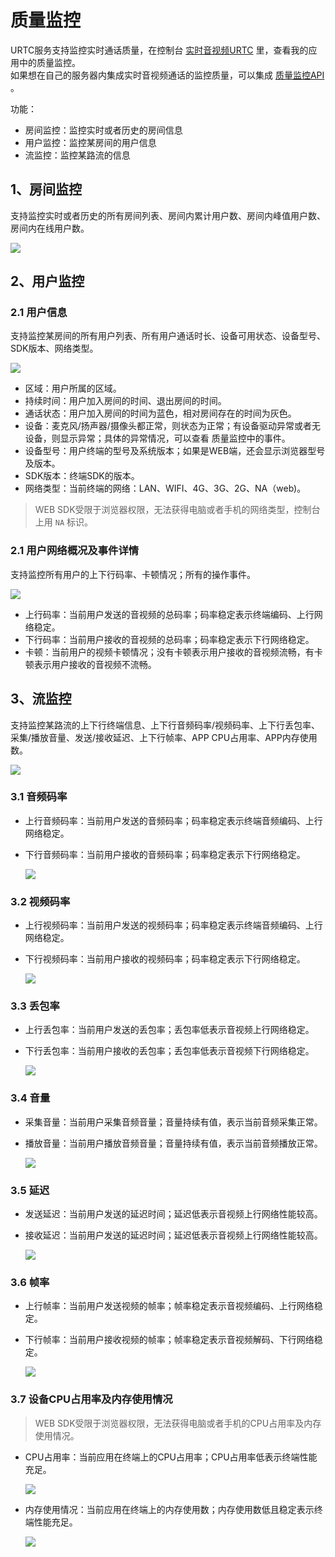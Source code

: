 # 质量监控

URTC服务支持监控实时通话质量，在控制台 [实时音视频URTC](https://console.ucloud.cn/urtc/manage) 里，查看我的应用中的质量监控。    
如果想在自己的服务器内集成实时音视频通话的监控质量，可以集成 [质量监控API](https://docs.ucloud.cn/api/urtc-api/overview) 。


功能：  
  - 房间监控：监控实时或者历史的房间信息
  - 用户监控：监控某房间的用户信息
  - 流监控：监控某路流的信息
  
## 1、房间监控

支持监控实时或者历史的所有房间列表、房间内累计用户数、房间内峰值用户数、房间内在线用户数。

  ![ ](/images/qualityImage/room3.png)
 
 
## 2、用户监控

### 2.1 用户信息

支持监控某房间的所有用户列表、所有用户通话时长、设备可用状态、设备型号、SDK版本、网络类型。    
  
  ![ ](/images/qualityImage/users3.png)


  - 区域：用户所属的区域。  
  - 持续时间：用户加入房间的时间、退出房间的时间。  
  - 通话状态：用户加入房间的时间为蓝色，相对房间存在的时间为灰色。  
  - 设备：麦克风/扬声器/摄像头都正常，则状态为正常；有设备驱动异常或者无设备，则显示异常；具体的异常情况，可以查看 质量监控中的事件。  
  - 设备型号：用户终端的型号及系统版本；如果是WEB端，还会显示浏览器型号及版本。  
  - SDK版本：终端SDK的版本。  
  - 网络类型：当前终端的网络：LAN、WIFI、4G、3G、2G、NA（web)。
  > WEB SDK受限于浏览器权限，无法获得电脑或者手机的网络类型，控制台上用 `NA` 标识。

### 2.1 用户网络概况及事件详情

支持监控所有用户的上下行码率、卡顿情况；所有的操作事件。  

  ![ ](/images/qualityImage/userquality3.png)
  
  - 上行码率：当前用户发送的音视频的总码率；码率稳定表示终端编码、上行网络稳定。
  - 下行码率：当前用户接收的音视频的总码率；码率稳定表示下行网络稳定。
  - 卡顿：当前用户的视频卡顿情况；没有卡顿表示用户接收的音视频流畅，有卡顿表示用户接收的音视频不流畅。
	 
## 3、流监控

支持监控某路流的上下行终端信息、上下行音频码率/视频码率、上下行丢包率、采集/播放音量、发送/接收延迟、上下行帧率、APP CPU占用率、APP内存使用数。   

  ![ ](/images/qualityImage/userquality31.png)
  
### 3.1 音频码率

  - 上行音频码率：当前用户发送的音频码率；码率稳定表示终端音频编码、上行网络稳定。
  - 下行音频码率：当前用户接收的音频码率；码率稳定表示下行网络稳定。
  
    ![ ](/images/qualityImage/userquality32.png)
      
### 3.2 视频码率
  
  - 上行视频码率：当前用户发送的视频码率；码率稳定表示终端音频编码、上行网络稳定。
  - 下行视频码率：当前用户接收的视频码率；码率稳定表示下行网络稳定。
  
     ![ ](/images/qualityImage/userquality34.png) 
     
### 3.3 丢包率       
  
  - 上行丢包率：当前用户发送的丢包率；丢包率低表示音视频上行网络稳定。
  - 下行丢包率：当前用户接收的丢包率；丢包率低表示音视频下行网络稳定。
  
     ![ ](/images/qualityImage/userquality35.png)    
     
### 3.4 音量    
    
  - 采集音量：当前用户采集音频音量；音量持续有值，表示当前音频采集正常。
  - 播放音量：当前用户播放音频音量；音量持续有值，表示当前音频播放正常。
  
     ![ ](/images/qualityImage/userquality36.png)    
     
### 3.5 延迟  

  - 发送延迟：当前用户发送的延迟时间；延迟低表示音视频上行网络性能较高。  
  - 接收延迟：当前用户发送的延迟时间；延迟低表示音视频上行网络性能较高。	 
  
     ![ ](/images/qualityImage/userquality37.png)    
     
### 3.6 帧率       
  
  - 上行帧率：当前用户发送视频的帧率；帧率稳定表示音视频编码、上行网络稳定。
  - 下行帧率：当前用户接收视频的帧率；帧率稳定表示音视频解码、下行网络稳定。
  
    ![ ](/images/qualityImage/userquality38.png)    
     
### 3.7 设备CPU占用率及内存使用情况       
             
  > WEB SDK受限于浏览器权限，无法获得电脑或者手机的CPU占用率及内存使用情况。     
  
  - CPU占用率：当前应用在终端上的CPU占用率；CPU占用率低表示终端性能充足。

 
    ![ ](/images/qualityImage/userquality39.png)    
    
  - 内存使用情况：当前应用在终端上的内存使用数；内存使用数低且稳定表示终端性能充足。   
  
    ![ ](/images/qualityImage/userquality40.png)    
